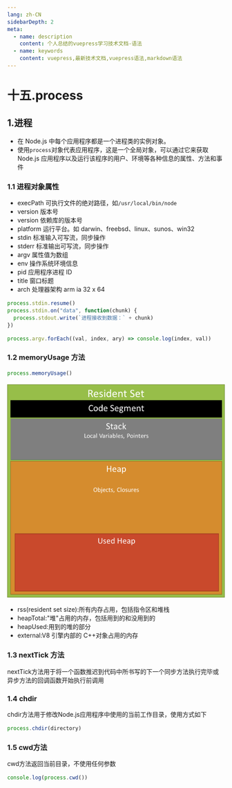```yaml
---
lang: zh-CN
sidebarDepth: 2
meta:
  - name: description
    content: 个人总结的vuepress学习技术文档-语法
  - name: keywords
    content: vuepress,最新技术文档,vuepress语法,markdown语法
---
```


# 十五.process

## 1.进程

- 在 Node.js 中每个应用程序都是一个进程类的实例对象。
- 使用`process`对象代表应用程序，这是一个全局对象，可以通过它来获取 Node.js 应用程序以及运行该程序的用户、环境等各种信息的属性、方法和事件

### 1.1 进程对象属性

- execPath 可执行文件的绝对路径，如`/usr/local/bin/node`
- version 版本号
- version 依赖库的版本号
- platform 运行平台。如 darwin、freebsd、linux、sunos、win32
- stdin 标准输入可写流，同步操作
- stderr 标准输出可写流，同步操作
- argv 属性值为数组
- env 操作系统环境信息
- pid 应用程序进程 ID
- title 窗口标题
- arch 处理器架构 arm ia 32 x 64

```js
process.stdin.resume()
process.stdin.on("data", function(chunk) {
  process.stdout.write(`进程接收到数据：` + chunk)
})
```

```js
process.argv.forEach((val, index, ary) => console.log(index, val))
```

### 1.2 memoryUsage 方法

```js
process.memoryUsage()
```

![](./15.png)

- rss(resident set size):所有内存占用，包括指令区和堆栈
- heapTotal:"堆"占用的内存，包括用到的和没用到的
- heapUsed:用到的堆的部分
- external:V8 引擎内部的 C++对象占用的内存

### 1.3 nextTick 方法
nextTick方法用于将一个函数推迟到代码中所书写的下一个同步方法执行完毕或异步方法的回调函数开始执行前调用
### 1.4 chdir
chdir方法用于修改Node.js应用程序中使用的当前工作目录，使用方式如下
```js
process.chdir(directory)
```
### 1.5 cwd方法
cwd方法返回当前目录，不使用任何参数
```js
console.log(process.cwd())
```
##